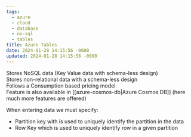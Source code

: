 ```yaml
---
tags:
  - azure
  - cloud
  - database
  - no-sql
  - tables
title: Azure Tables
date: 2024-01-28 14:15:56 -0600
updated: 2024-01-28 14:15:56 -0600
---
```


Stores NoSQL data (Key Value data with schema-less design)  
Stores non-relational data with a schema-less design  
Follows a Consumption based pricing model  
Feature is also available in [[azure-cosmos-db|Azure Cosmos DB]] (here much more features are offered)

When entering data we must specify:
* Partition key with is used to uniquely identify the partition in the data
* Row Key which is used to uniquely identify row in a given partition
